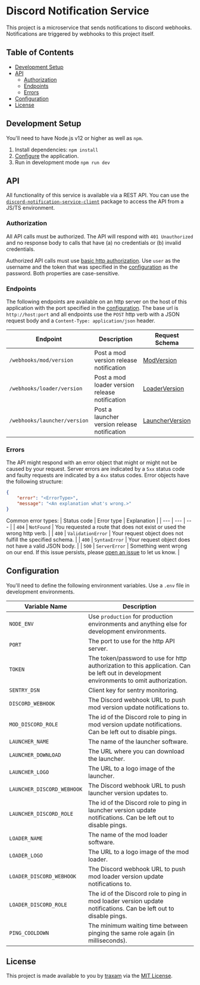 # Discord Notification Service
This project is a microservice that sends notifications to discord webhooks.
Notifications are triggered by webhooks to this project itself.

## Table of Contents
* [Development Setup](#Development-Setup)
* [API](#API)
  * [Authorization](#Authorization)
  * [Endpoints](#Endpoints)
  * [Errors](#Errors)
* [Configuration](#Configuration)
* [License](#License)

## Development Setup
You'll need to have Node.js v12 or higher as well as `npm`.

1. Install dependencies: `npm install`
2. [Configure](#Configuration) the application.
3. Run in development mode `npm run dev`

## API
All functionality of this service is available via a REST API. You can use the [`discord-notification-service-client`](https://gitlab.com/raftmodding/discord-notification-client) package to access the API from a JS/TS environment.

### Authorization
All API calls must be authorized. The API will respond with `401 Unauthorized` and no response body to calls that have (a) no credentials or (b) invalid credentials.

Authorized API calls must use [basic http authorization](https://developer.mozilla.org/en-US/docs/Web/HTTP/Authentication#Basic_authentication_scheme). Use `user` as the username and the token that was specified in the [configuration](#Configuration) as the password. Both properties are case-sensitive.

### Endpoints
The following endpoints are available on an http server on the host of this application with the port specified in the [configuration](#Configuration). The base url is `http://host:port` and all endpoints use the `POST` http verb with a JSON request body and a `Content-Type: application/json` header.

| Endpoint | Description | Request Schema |
| --- | --- | --- |
| `/webhooks/mod/version` | Post a mod version release notification | [ModVersion](./src/entities/ModVersion.ts)
| `/webhooks/loader/version` | Post a mod loader version release notification | [LoaderVersion](./src/entities/LoaderVersion.ts) |
| `/webhooks/launcher/version` | Post a launcher version release notification | [LauncherVersion](./src/entities/LauncherVersion.ts) |

### Errors
The API might respond with an error object that might or might not be caused by your request. Server errors are indicated by a `5xx` status code and faulty requests are indicated by a `4xx` status codes. Error objects have the following structure:

```json
{
    "error": "<ErrorType>",
    "message": "<An explanation what's wrong.>"
}
```

Common error types:
| Status code | Error type | Explanation |
| --- | --- | --- |
| `404` | `NotFound` | You requested a route that does not exist or used the wrong http verb. |
| `400` | `ValidationError` | Your request object does not fulfill the specified schema. |
| `400` | `SyntaxError` | Your request object does not have a valid JSON body. |
| `500` | `ServerError` | Something went wrong on our end. If this issue persists, please [open an issue](https://gitlab.com/raftmodding/discord-notification-service/-/issues/new) to let us know. |

## Configuration
You'll need to define the following environment variables. Use a `.env` file in
development environments.

| Variable Name | Description |
| --- | --- |
| `NODE_ENV` | Use `production` for production environments and anything else for development environments. |
| `PORT` | The port to use for the http API server. |
| `TOKEN` | The token/password to use for http authorization to this application. Can be left out in development environments to omit authorization. |
| `SENTRY_DSN` | Client key for sentry monitoring. |
| `DISCORD_WEBHOOK` | The Discord webhook URL to push mod version update notifications to. |
| `MOD_DISCORD_ROLE` | The id of the Discord role to ping in mod version update notifications. Can be left out to disable pings. |
| `LAUNCHER_NAME` | The name of the launcher software. |
| `LAUNCHER_DOWNLOAD` | The URL where you can download the launcher. |
| `LAUNCHER_LOGO` | The URL to a logo image of the launcher. |
| `LAUNCHER_DISCORD_WEBHOOK` | The Discord webhook URL to push launcher version updates to. |
| `LAUNCHER_DISCORD_ROLE` | The id of the Discord role to ping in launcher version update notifications. Can be left out to disable pings. |
| `LOADER_NAME` | The name of the mod loader software. |
| `LOADER_LOGO` | The URL to a logo image of the mod loader. |
| `LOADER_DISCORD_WEBHOOK` | The Discord webhook URL to push mod loader version update notifications to. |
| `LOADER_DISCORD_ROLE` | The id of the Discord role to ping in mod loader version update notifications. Can be left out to disable pings. |
| `PING_COOLDOWN` | The minimum waiting time between pinging the same role again (in milliseconds). |

## License
This project is made available to you by [traxam](https://trax.am) via the [MIT License](./LICENSE).